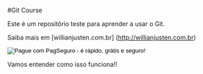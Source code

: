 #Git Course

Este é um repositório teste para aprender a usar o Git.

Saiba mais em [willianjusten.com.br]	(http://willianjusten.com.br)
<!-- 
INICIO FORMULARIO BOTAO PAGSEGURO -->
<form action="https://pagseguro.uol.com.br/checkout/v2/donation.html?iot=button" method="post">
<!-- NÃO EDITE OS COMANDOS DAS LINHAS ABAIXO -->
<input type="hidden" name="currency" value="BRL" />
<input type="hidden" name="receiverEmail" value="sonovaes511@gmail.com" />
<input type="image" src="https://stc.pagseguro.uol.com.br/public/img/botoes/doacoes/209x48-doar-assina.gif" name="submit" alt="Pague com PagSeguro - é rápido, grátis e seguro!" />
</form>
<!-- FINAL FORMULARIO BOTAO PAGSEGURO -->

Vamos entender como isso funciona!!


